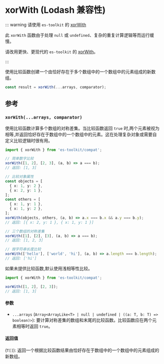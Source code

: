 # xorWith (Lodash 兼容性)

::: warning 请使用 `es-toolkit` 的 [xorWith](../../array/xorWith.md)

此 `xorWith` 函数由于处理 `null` 或 `undefined`、复杂的重复计算逻辑等而运行缓慢。

请改用更快、更现代的 `es-toolkit` 的 [xorWith](../../array/xorWith.md)。

:::

使用比较函数创建一个由恰好存在于多个数组中的一个数组中的元素组成的新数组。

```typescript
const result = xorWith(...arrays, comparator);
```

## 参考

### `xorWith(...arrays, comparator)`

使用比较函数计算多个数组的对称差集。当比较函数返回 `true` 时,两个元素被视为相等,并返回恰好存在于数组中的一个数组中的元素。这在处理复杂对象或需要自定义比较逻辑时很有用。

```typescript
import { xorWith } from 'es-toolkit/compat';

// 简单数字比较
xorWith([1, 2], [2, 3], (a, b) => a === b);
// 返回: [1, 3]

// 比较对象属性
const objects = [
  { x: 1, y: 2 },
  { x: 2, y: 1 },
];
const others = [
  { x: 1, y: 1 },
  { x: 1, y: 2 },
];
xorWith(objects, others, (a, b) => a.x === b.x && a.y === b.y);
// 返回: [{ x: 2, y: 1 }, { x: 1, y: 1 }]

// 三个数组的对称差集
xorWith([1], [2], [3], (a, b) => a === b);
// 返回: [1, 2, 3]

// 按字符串长度比较
xorWith(['hello'], ['world', 'hi'], (a, b) => a.length === b.length);
// 返回: ['hi']
```

如果未提供比较函数,默认使用浅相等性比较。

```typescript
import { xorWith } from 'es-toolkit/compat';

xorWith([1, 2], [2, 3]);
// 返回: [1, 3]
```

#### 参数

- `...arrays` (`Array<ArrayLike<T> | null | undefined | ((a: T, b: T) => boolean)>`): 要计算对称差集的数组和末尾的比较函数。比较函数应在两个元素相等时返回 `true`。

#### 返回值

(`T[]`): 返回一个根据比较函数结果由恰好存在于数组中的一个数组中的元素组成的新数组。
